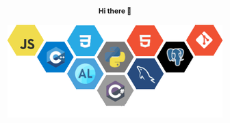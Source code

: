 <h3 align="center"> Hi there 👋</h3>

<h3 align="center">
<img src="https://raw.githubusercontent.com/xiega/xiega/main/stack-hills.png" alt="stacks"/>
</h3>
